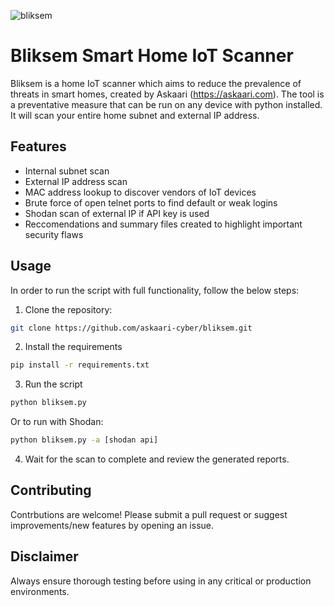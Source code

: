 ![bliksem](https://github.com/user-attachments/assets/f009f81d-2160-4878-94f8-199f6805eb8f)

# Bliksem Smart Home IoT Scanner
Bliksem is a home IoT scanner which aims to reduce the prevalence of threats in smart homes, created by Askaari (https://askaari.com). The tool is a preventative measure that can be run on any device with python installed. It will scan your entire home subnet and external IP address. 

## Features
* Internal subnet scan
* External IP address scan
* MAC address lookup to discover vendors of IoT devices
* Brute force of open telnet ports to find default or weak logins
* Shodan scan of external IP if API key is used
* Reccomendations and summary files created to highlight important security flaws

## Usage
In order to run the script with full functionality, follow the below steps:
1. Clone the repository:
```bash
git clone https://github.com/askaari-cyber/bliksem.git
```
2. Install the requirements
```bash
pip install -r requirements.txt
```
3. Run the script
```bash
python bliksem.py
```
Or to run with Shodan:
```bash
python bliksem.py -a [shodan api]
```
4. Wait for the scan to complete and review the generated reports.

## Contributing
Contrbutions are welcome! Please submit a pull request or suggest improvements/new features by opening an issue. 


## Disclaimer
Always ensure thorough testing before using in any critical or production environments.
